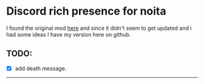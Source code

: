 # Discord rich presence for noita

I found the original mod [here] and since it didn't seem to get updated and i had some ideas I have my version here on github.

## TODO: 

- [x] add death message.

---

[here]: https://modworkshop.net/mod/28165